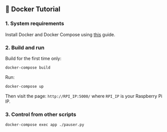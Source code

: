 ## 🐳 Docker Tutorial

### 1. System requirements

Install Docker and Docker Compose using [this](https://dev.to/rohansawant/installing-docker-and-docker-compose-on-the-raspberry-pi-in-5-simple-steps-3mgl) guide.

### 2. Build and run

Build for the first time only:

```bash
docker-compose build
```

Run:

```bash
docker-compose up
```

Then visit the page: `http://RPI_IP:5000/` where `RPI_IP` is your Raspberry Pi IP.

### 3. Control from other scripts

```bash
docker-compose exec app ./pauser.py
```
